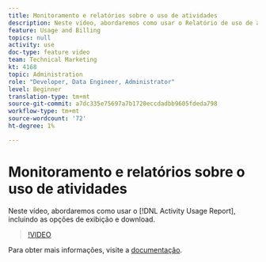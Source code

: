```yaml
---
title: Monitoramento e relatórios sobre o uso de atividades
description: Neste vídeo, abordaremos como usar o Relatório de uso de atividade, incluindo as opções de exibição e download.
feature: Usage and Billing
topics: null
activity: use
doc-type: feature video
team: Technical Marketing
kt: 4168
topic: Administration
role: "Developer, Data Engineer, Administrator"
level: Beginner
translation-type: tm+mt
source-git-commit: a7dc335e75697a7b1720eccdadbb9605fdeda798
workflow-type: tm+mt
source-wordcount: '72'
ht-degree: 1%

---
```



# Monitoramento e relatórios sobre o uso de atividades

Neste vídeo, abordaremos como usar o [!DNL Activity Usage Report], incluindo as opções de exibição e download.

>[!VIDEO](https://video.tv.adobe.com/v/31443/?quality=12)

Para obter mais informações, visite a [documentação](https://docs.adobe.com/content/help/en/audience-manager/user-guide/features/administration/activity-usage-reporting.html).
